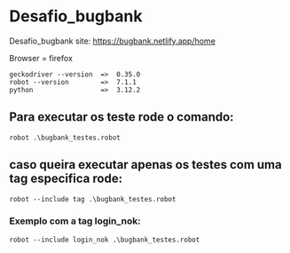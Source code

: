 # Desafio_bugbank
Desafio_bugbank
site: https://bugbank.netlify.app/home


Browser = firefox


    geckodriver --version  =>  0.35.0
    robot --version        =>  7.1.1
    python                 =>  3.12.2



## Para executar os teste rode o comando:  
    
    robot .\bugbank_testes.robot

## caso queira executar apenas os testes com uma tag especifica rode:

    robot --include tag .\bugbank_testes.robot

### Exemplo com a tag login_nok:

    robot --include login_nok .\bugbank_testes.robot




